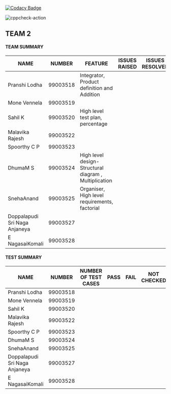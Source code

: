 
[![Codacy Badge](https://api.codacy.com/project/badge/Grade/801e979a09a6421b8bd328c8b943a726)](https://app.codacy.com/gh/99003518/Team2_calciapp?utm_source=github.com&utm_medium=referral&utm_content=99003518/Team2_calciapp&utm_campaign=Badge_Grade)

![cppcheck-action](https://github.com/99003518/Team2_calciapp/workflows/cppcheck-action/badge.svg)


## TEAM 2

#### TEAM SUMMARY

|NAME|NUMBER|FEATURE|ISSUES RAISED|ISSUES RESOLVED|
|-----|-----|-----|-----|-----|
|Pranshi Lodha|99003518|Integrator, Product definition and Addition|||
|Mone Vennela|99003519|||
|Sahil K|99003520|High level test plan, percentage||
|Malavika Rajesh|99003522
|Spoorthy C P|99003523|||
|DhumaM S|99003524|High level design-Structural diagram , Multiplication||
|SnehaAnand|99003525|Organiser, High level requirements, factorial |||
|Doppalapudi Sri Naga Anjaneya|99003527|||
|E NagasaiKomali|99003528|||

#### TEST SUMMARY

|NAME|NUMBER|NUMBER OF TEST CASES| PASS|FAIL |NOT CHECKED |
|-----|-----|-----|-----|-----|-----|
|Pranshi Lodha|99003518|||
|Mone Vennela|99003519|||
|Sahil K|99003520|||
|Malavika Rajesh|99003522
|Spoorthy C P|99003523|||
|DhumaM S|99003524|||
|SnehaAnand|99003525||||
|Doppalapudi Sri Naga Anjaneya|99003527|||
|E NagasaiKomali|99003528|||
